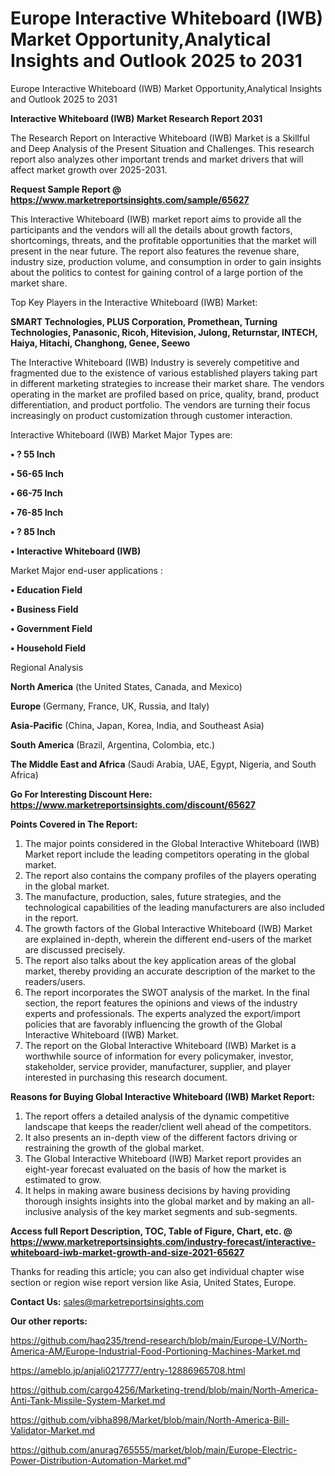 # Europe Interactive Whiteboard (IWB) Market Opportunity,Analytical Insights and Outlook 2025 to 2031
 Europe Interactive Whiteboard (IWB) Market Opportunity,Analytical Insights and Outlook 2025 to 2031

<strong>Interactive Whiteboard (IWB) Market Research Report 2031</strong>

The Research Report on Interactive Whiteboard (IWB) Market is a Skillful and Deep Analysis of the Present Situation and Challenges. This research report also analyzes other important trends and market drivers that will affect market growth over 2025-2031.

<strong>Request Sample Report @ <a href=https://www.marketreportsinsights.com/sample/65627>https://www.marketreportsinsights.com/sample/65627</a></strong>

This Interactive Whiteboard (IWB) market report aims to provide all the participants and the vendors will all the details about growth factors, shortcomings, threats, and the profitable opportunities that the market will present in the near future. The report also features the revenue share, industry size, production volume, and consumption in order to gain insights about the politics to contest for gaining control of a large portion of the market share.

Top Key Players in the Interactive Whiteboard (IWB) Market:

<strong>SMART Technologies, PLUS Corporation, Promethean, Turning Technologies, Panasonic, Ricoh, Hitevision, Julong, Returnstar, INTECH, Haiya, Hitachi, Changhong, Genee, Seewo</strong>

The Interactive Whiteboard (IWB) Industry is severely competitive and fragmented due to the existence of various established players taking part in different marketing strategies to increase their market share. The vendors operating in the market are profiled based on price, quality, brand, product differentiation, and product portfolio. The vendors are turning their focus increasingly on product customization through customer interaction.

Interactive Whiteboard (IWB) Market Major Types are:

<strong>• ? 55 Inch

• 56-65 Inch

• 66-75 Inch

• 76-85 Inch

• ? 85 Inch

• Interactive Whiteboard (IWB)</strong>

Market Major end-user applications :

<strong>• Education Field

• Business Field

• Government Field

• Household Field</strong>

Regional Analysis

</u><strong><b>North America</b></strong> (the United States, Canada, and Mexico)

<strong><b>Europe </b></strong>(Germany, France, UK, Russia, and Italy)

<strong><b>Asia-Pacific</b></strong> (China, Japan, Korea, India, and Southeast Asia)

<strong><b>South America</b></strong> (Brazil, Argentina, Colombia, etc.)

<strong><b>The Middle East and Africa</b></strong> (Saudi Arabia, UAE, Egypt, Nigeria, and South Africa)

<strong>Go For Interesting Discount Here: <a href=https://www.marketreportsinsights.com/discount/65627>https://www.marketreportsinsights.com/discount/65627</a></strong>

<strong>Points Covered in The Report:</strong>
<ol>
  <li>The major points considered in the Global Interactive Whiteboard (IWB) Market report include the leading competitors operating in the global market.</li>
  <li>The report also contains the company profiles of the players operating in the global market.</li>
  <li>The manufacture, production, sales, future strategies, and the technological capabilities of the leading manufacturers are also included in the report.</li>
  <li>The growth factors of the Global Interactive Whiteboard (IWB) Market are explained in-depth, wherein the different end-users of the market are discussed precisely.</li>
  <li>The report also talks about the key application areas of the global market, thereby providing an accurate description of the market to the readers/users.</li>
  <li>The report incorporates the SWOT analysis of the market. In the final section, the report features the opinions and views of the industry experts and professionals. The experts analyzed the export/import policies that are favorably influencing the growth of the Global Interactive Whiteboard (IWB) Market.</li>
  <li>The report on the Global Interactive Whiteboard (IWB) Market is a worthwhile source of information for every policymaker, investor, stakeholder, service provider, manufacturer, supplier, and player interested in purchasing this research document.</li>
</ol>
<strong>Reasons for Buying Global Interactive Whiteboard (IWB) Market Report:</strong>

<ol>
  <li>The report offers a detailed analysis of the dynamic competitive landscape that keeps the reader/client well ahead of the competitors.</li>
  <li>It also presents an in-depth view of the different factors driving or restraining the growth of the global market.</li>
  <li>The Global Interactive Whiteboard (IWB) Market report provides an eight-year forecast evaluated on the basis of how the market is estimated to grow.</li>
  <li>It helps in making aware business decisions by having providing thorough insights insights into the global market and by making an all-inclusive analysis of the key market segments and sub-segments.</li>
</ol>
<strong>Access full Report Description, TOC, Table of Figure, Chart, etc. @ <a href=https://www.marketreportsinsights.com/industry-forecast/interactive-whiteboard-iwb-market-growth-and-size-2021-65627>https://www.marketreportsinsights.com/industry-forecast/interactive-whiteboard-iwb-market-growth-and-size-2021-65627</a></strong>


Thanks for reading this article; you can also get individual chapter wise section or region wise report version like Asia, United States, Europe.

<strong>Contact Us:</strong>
sales@marketreportsinsights.com

<strong>Our other reports:</strong>

<a href=https://github.com/haq235/trend-research/blob/main/Europe-LV/North-America-AM/Europe-Industrial-Food-Portioning-Machines-Market.md>https://github.com/haq235/trend-research/blob/main/Europe-LV/North-America-AM/Europe-Industrial-Food-Portioning-Machines-Market.md</a>

<a href=https://ameblo.jp/anjali0217777/entry-12886965708.html>https://ameblo.jp/anjali0217777/entry-12886965708.html</a>

<a href=https://github.com/cargo4256/Marketing-trend/blob/main/North-America-Anti-Tank-Missile-System-Market.md>https://github.com/cargo4256/Marketing-trend/blob/main/North-America-Anti-Tank-Missile-System-Market.md</a>

<a href=https://github.com/vibha898/Market/blob/main/North-America-Bill-Validator-Market.md>https://github.com/vibha898/Market/blob/main/North-America-Bill-Validator-Market.md</a>

<a href=https://github.com/anurag765555/market/blob/main/Europe-Electric-Power-Distribution-Automation-Market.md>https://github.com/anurag765555/market/blob/main/Europe-Electric-Power-Distribution-Automation-Market.md</a>"
